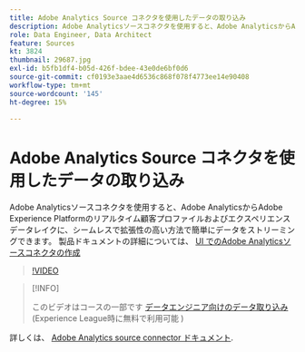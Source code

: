 ```yaml
---
title: Adobe Analytics Source コネクタを使用したデータの取り込み
description: Adobe Analyticsソースコネクタを使用すると、Adobe AnalyticsからAdobe Experience Platformのリアルタイム顧客プロファイルおよびエクスペリエンスデータレイクに、シームレスで拡張性の高い方法で簡単にデータをストリーミングできます。
role: Data Engineer, Data Architect
feature: Sources
kt: 3824
thumbnail: 29687.jpg
exl-id: b5fb1df4-b05d-426f-bdee-43e0de6bf0d6
source-git-commit: cf0193e3aae4d6536c868f078f4773ee14e90408
workflow-type: tm+mt
source-wordcount: '145'
ht-degree: 15%

---
```


# Adobe Analytics Source コネクタを使用したデータの取り込み

Adobe Analyticsソースコネクタを使用すると、Adobe AnalyticsからAdobe Experience Platformのリアルタイム顧客プロファイルおよびエクスペリエンスデータレイクに、シームレスで拡張性の高い方法で簡単にデータをストリーミングできます。 製品ドキュメントの詳細については、 [UI でのAdobe Analyticsソースコネクタの作成](https://experienceleague.adobe.com/docs/experience-platform/sources/ui-tutorials/create/adobe-applications/analytics.html?lang=ja)

>[!VIDEO](https://video.tv.adobe.com/v/29687?quality=12&learn=on)

>[!INFO]
>
> このビデオはコースの一部です [データエンジニア向けのデータ取り込み](https://experienceleague.adobe.com/?recommended=ExperiencePlatform-D-1-2020.1.dataingestion?lang=ja)(Experience League時に無料で利用可能 )

詳しくは、 [Adobe Analytics source connector ドキュメント](https://experienceleague.adobe.com/docs/experience-platform/sources/ui-tutorials/create/adobe-applications/analytics.html?lang=ja).
